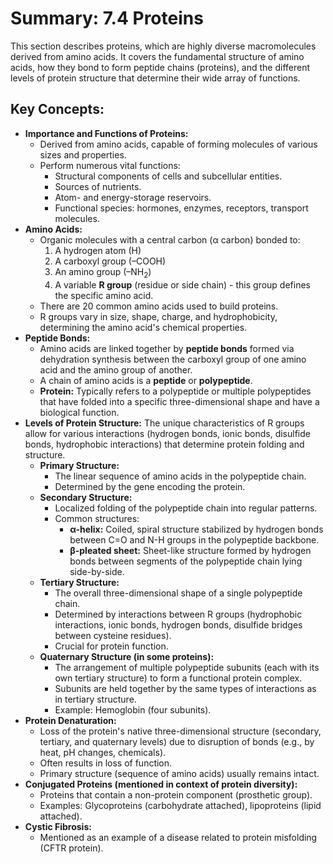 # Summary: 7.4 Proteins

This section describes proteins, which are highly diverse macromolecules derived from amino acids. It covers the fundamental structure of amino acids, how they bond to form peptide chains (proteins), and the different levels of protein structure that determine their wide array of functions.

## Key Concepts:

*   **Importance and Functions of Proteins:**
    *   Derived from amino acids, capable of forming molecules of various sizes and properties.
    *   Perform numerous vital functions:
        *   Structural components of cells and subcellular entities.
        *   Sources of nutrients.
        *   Atom- and energy-storage reservoirs.
        *   Functional species: hormones, enzymes, receptors, transport molecules.
*   **Amino Acids:**
    *   Organic molecules with a central carbon (α carbon) bonded to:
        1.  A hydrogen atom (H)
        2.  A carboxyl group (–COOH)
        3.  An amino group (–NH<sub>2</sub>)
        4.  A variable **R group** (residue or side chain) - this group defines the specific amino acid.
    *   There are 20 common amino acids used to build proteins.
    *   R groups vary in size, shape, charge, and hydrophobicity, determining the amino acid's chemical properties.
*   **Peptide Bonds:**
    *   Amino acids are linked together by **peptide bonds** formed via dehydration synthesis between the carboxyl group of one amino acid and the amino group of another.
    *   A chain of amino acids is a **peptide** or **polypeptide**.
    *   **Protein:** Typically refers to a polypeptide or multiple polypeptides that have folded into a specific three-dimensional shape and have a biological function.
*   **Levels of Protein Structure:** The unique characteristics of R groups allow for various interactions (hydrogen bonds, ionic bonds, disulfide bonds, hydrophobic interactions) that determine protein folding and structure.
    *   **Primary Structure:**
        *   The linear sequence of amino acids in the polypeptide chain.
        *   Determined by the gene encoding the protein.
    *   **Secondary Structure:**
        *   Localized folding of the polypeptide chain into regular patterns.
        *   Common structures:
            *   **α-helix:** Coiled, spiral structure stabilized by hydrogen bonds between C=O and N-H groups in the polypeptide backbone.
            *   **β-pleated sheet:** Sheet-like structure formed by hydrogen bonds between segments of the polypeptide chain lying side-by-side.
    *   **Tertiary Structure:**
        *   The overall three-dimensional shape of a single polypeptide chain.
        *   Determined by interactions between R groups (hydrophobic interactions, ionic bonds, hydrogen bonds, disulfide bridges between cysteine residues).
        *   Crucial for protein function.
    *   **Quaternary Structure (in some proteins):**
        *   The arrangement of multiple polypeptide subunits (each with its own tertiary structure) to form a functional protein complex.
        *   Subunits are held together by the same types of interactions as in tertiary structure.
        *   Example: Hemoglobin (four subunits).
*   **Protein Denaturation:**
    *   Loss of the protein's native three-dimensional structure (secondary, tertiary, and quaternary levels) due to disruption of bonds (e.g., by heat, pH changes, chemicals).
    *   Often results in loss of function.
    *   Primary structure (sequence of amino acids) usually remains intact.
*   **Conjugated Proteins (mentioned in context of protein diversity):**
    *   Proteins that contain a non-protein component (prosthetic group).
    *   Examples: Glycoproteins (carbohydrate attached), lipoproteins (lipid attached).
*   **Cystic Fibrosis:**
    *   Mentioned as an example of a disease related to protein misfolding (CFTR protein).
